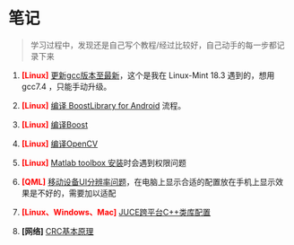 # 笔记

> 学习过程中，发现还是自己写个教程/经过比较好，自己动手的每一步都记录下来

1.  <font color=red >**[Linux]**</font>  [更新gcc版本至最新](/Notes/升级gcc和g++.md)，这个是我在 Linux-Mint 18.3 遇到的，想用 gcc7.4 ，只能手动升级。

2.   <font color=red >**[Linux]**</font> [编译 BoostLibrary for Android](/Notes/编译Boost_for_Android.md) 流程。

3.  <font color=red >**[Linux]**</font> [编译Boost](/Notes/Linux编译Boost.md)

4.  <font color=red >**[Linux]**</font> [编译OpenCV](/Notes/Linux编译OpenCV.md)

5. <font color=red >**[Linux]**</font> [Matlab toolbox 安装](/Notes/Matlab添加工具箱权限问题.md)时会遇到权限问题

6. <font color=red >**[QML]**</font> [移动设备UI分辨率问题](/Notes/移动端app开发UI自适应问题.md)，在电脑上显示合适的配置放在手机上显示效果是不好的，需要加以适配

7. <font color=red >**[Linux、Windows、Mac]**</font> [JUCE跨平台C++类库配置](JUCE配置基础.md)
8. **[网络]** [CRC基本原理](CRC校验基础.md)
